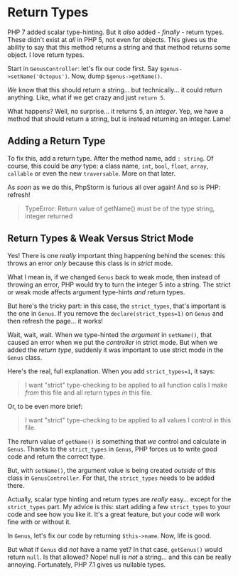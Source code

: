 # Return Types

PHP 7 added scalar type-hinting. But it *also* added - *finally* - return types.
These didn't exist at *all* in PHP 5, not even for objects. This gives us the ability
to say that this method returns a string and that method returns some object. I
love return types.

Start in `GenusController`: let's fix our code first. Say `$genus->setName('Octopus')`.
Now, dump `$genus->getName()`.

*We* know that this should return a string... but technically... it could return
anything. Like, what if we get crazy and just `return 5`.

What happens? Well, no surprise... it returns 5, an *integer*. Yep, we have a method
that should return a string, but is instead returning an integer. Lame!

## Adding a Return Type

To fix this, add a return type. After the method name, add `: string`. Of course,
this could be *any* type: a class name, `int`, `bool`, `float`, `array`, `callable`
or even the new `traversable`. More on that later.

As *soon* as we do this, PhpStorm is furious all over again! And so is PHP: refresh!

> TypeError: Return value of getName() must be of the type string, integer returned

## Return Types & Weak Versus Strict Mode

Yes! There is one *really* important thing happening behind the scenes: this
throws an error *only* because this class is in *strict* mode.

What I mean is, if we changed `Genus` back to weak mode, then instead of throwing
an error, PHP would try to turn the integer 5 into a string. The strict or weak mode
affects argument type-hints *and* return types.

But here's the tricky part: in this case, the `strict_types`, that's important is
the one in `Genus`. If you remove the `declare(strict_types=1)` on `Genus` and then
refresh the page... it works!

Wait, wait, wait. When we type-hinted the *argument* in `setName()`, that caused
an error when we put the *controller* in strict mode. But when we added the *return type*,
suddenly it was important to use strict mode in the `Genus` class.

Here's the real, full explanation. When you add `strict_types=1`, it says:

> I want "strict" type-checking to be applied to all function calls I make *from*
> this file and all return types *in* this file.

Or, to be even more brief:

> I want "strict" type-checking to be applied to all values I control in this file.

The return value of `getName()` is something that *we* control and calculate in `Genus`.
Thanks to the `strict_types` in `Genus`, PHP forces us to write good code and return
the correct type.

But, with `setName()`, the argument value is being created *outside* of this class
in `GenusController`. For that, the `strict_types` needs to be added there.

Actually, scalar type hinting and return types are *really* easy... except for the
`strict_types` part. My advice is this: start adding a few `strict_types` to your
code and see how you like it. It's a great feature, but your code will work fine
with or without it.

In `Genus`, let's fix our code by returning `$this->name`. Now, life is good.

But what if `Genus` did *not* have a name yet? In that case, `getGenus()` would return
`null`. Is that allowed? Nope! null is *not* a string... and this can be really annoying.
Fortunately, PHP 7.1 gives us nullable types.

